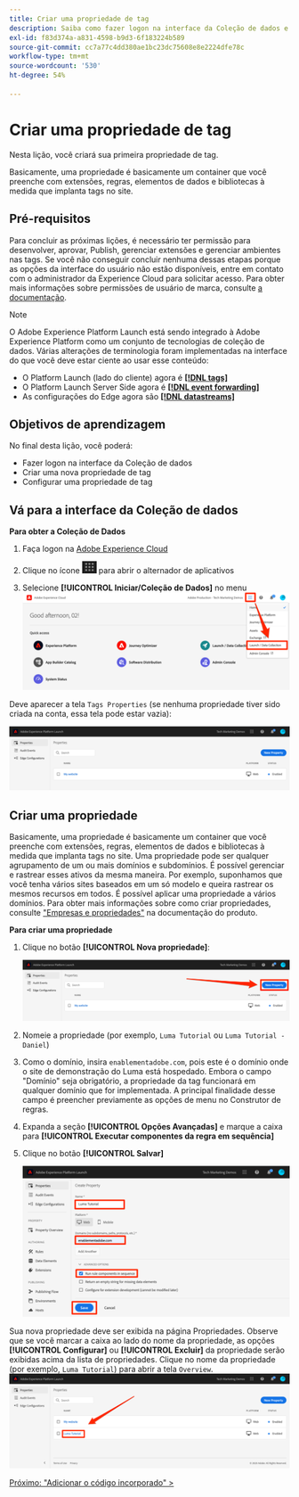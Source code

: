 ```yaml
---
title: Criar uma propriedade de tag
description: Saiba como fazer logon na interface da Coleção de dados e criar uma propriedade de tag. Esta lição é parte do tutorial Implementar o Experience Cloud nos sites.
exl-id: f83d374a-a831-4598-b9d3-6f183224b589
source-git-commit: cc7a77c4dd380ae1bc23dc75608e8e2224dfe78c
workflow-type: tm+mt
source-wordcount: '530'
ht-degree: 54%

---
```


# Criar uma propriedade de tag

Nesta lição, você criará sua primeira propriedade de tag.

Basicamente, uma propriedade é basicamente um container que você preenche com extensões, regras, elementos de dados e bibliotecas à medida que implanta tags no site.

## Pré-requisitos

Para concluir as próximas lições, é necessário ter permissão para desenvolver, aprovar, Publish, gerenciar extensões e gerenciar ambientes nas tags. Se você não conseguir concluir nenhuma dessas etapas porque as opções da interface do usuário não estão disponíveis, entre em contato com o administrador da Experience Cloud para solicitar acesso. Para obter mais informações sobre permissões de usuário de marca, consulte [a documentação](https://experienceleague.adobe.com/docs/experience-platform/tags/admin/user-permissions.html?lang=pt-BR).

>[!NOTE]
>
>O Adobe Experience Platform Launch está sendo integrado à Adobe Experience Platform como um conjunto de tecnologias de coleção de dados. Várias alterações de terminologia foram implementadas na interface do que você deve estar ciente ao usar esse conteúdo:
>
> * O Platform Launch (lado do cliente) agora é **[[!DNL tags]](https://experienceleague.adobe.com/docs/experience-platform/tags/home.html?lang=pt-BR)**
> * O Platform Launch Server Side agora é **[[!DNL event forwarding]](https://experienceleague.adobe.com/docs/experience-platform/tags/event-forwarding/overview.html?lang=pt-BR)**
> * As configurações do Edge agora são **[[!DNL datastreams]](https://experienceleague.adobe.com/docs/experience-platform/edge/fundamentals/datastreams.html?lang=pt-BR)**

## Objetivos de aprendizagem

No final desta lição, você poderá:

* Fazer logon na interface da Coleção de dados
* Criar uma nova propriedade de tag
* Configurar uma propriedade de tag

## Vá para a interface da Coleção de dados

**Para obter a Coleção de Dados**

1. Faça logon na [Adobe Experience Cloud](https://experiencecloud.adobe.com)

1. Clique no ícone ![Alternador de soluções](images/launch-solutionSwitcher.png) para abrir o alternador de aplicativos

1. Selecione **[!UICONTROL Iniciar/Coleção de Dados]** no menu ![Abrir o alternador de soluções usando o ícone e clique em Iniciar/Coleção de Dados](images/launch-solutionSwitcherActivation.png)

Deve aparecer a tela `Tags Properties` (se nenhuma propriedade tiver sido criada na conta, essa tela pode estar vazia):

![Tela Propriedades](images/launch-propertiesScreen.png)

## Criar uma propriedade

Basicamente, uma propriedade é basicamente um container que você preenche com extensões, regras, elementos de dados e bibliotecas à medida que implanta tags no site. Uma propriedade pode ser qualquer agrupamento de um ou mais domínios e subdomínios. É possível gerenciar e rastrear esses ativos da mesma maneira. Por exemplo, suponhamos que você tenha vários sites baseados em um só modelo e queira rastrear os mesmos recursos em todos. É possível aplicar uma propriedade a vários domínios. Para obter mais informações sobre como criar propriedades, consulte [&quot;Empresas e propriedades&quot;](https://experienceleague.adobe.com/docs/experience-platform/tags/admin/companies-and-properties.html?lang=pt-BR) na documentação do produto.

**Para criar uma propriedade**

1. Clique no botão **[!UICONTROL Nova propriedade]**:

   ![Clique em Nova propriedade](images/launch-addNewProperty.png)

1. Nomeie a propriedade (por exemplo, `Luma Tutorial` ou `Luma Tutorial - Daniel`)
1. Como o domínio, insira `enablementadobe.com`, pois este é o domínio onde o site de demonstração do Luma está hospedado. Embora o campo &quot;Domínio&quot; seja obrigatório, a propriedade da tag funcionará em qualquer domínio que for implementada. A principal finalidade desse campo é preencher previamente as opções de menu no Construtor de regras.
1. Expanda a seção **[!UICONTROL Opções Avançadas]** e marque a caixa para **[!UICONTROL Executar componentes da regra em sequência]**
1. Clique no botão **[!UICONTROL Salvar]**

   ![Criar uma nova propriedade](images/launch-newProperty.png)

Sua nova propriedade deve ser exibida na página Propriedades. Observe que se você marcar a caixa ao lado do nome da propriedade, as opções **[!UICONTROL Configurar]** ou **[!UICONTROL Excluir]** da propriedade serão exibidas acima da lista de propriedades. Clique no nome da propriedade (por exemplo, `Luma Tutorial`) para abrir a tela `Overview`. ![Clique no nome da propriedade para abri-la](images/launch-openProperty.png)

[Próximo: &quot;Adicionar o código incorporado&quot; >](add-embed-code.md)
